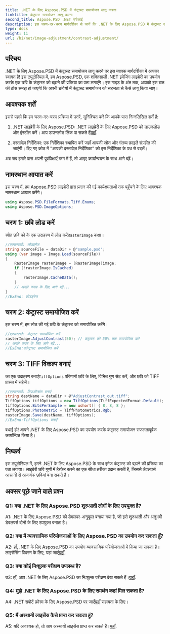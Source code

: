 ```yaml
---
title: .NET के लिए Aspose.PSD में कंट्रास्ट समायोजन लागू करना
linktitle: कंट्रास्ट समायोजन लागू करना
second_title: Aspose.PSD .NET एपीआई
description: इस चरण-दर-चरण मार्गदर्शिका से जानें कि .NET के लिए Aspose.PSD में कंट्रास्ट समायोजन कैसे लागू करें।
type: docs
weight: 11
url: /hi/net/image-adjustment/contrast-adjustment/
---
```

## परिचय

.NET के लिए Aspose.PSD में कंट्रास्ट समायोजन लागू करने पर इस व्यापक मार्गदर्शिका में आपका स्वागत है! इस ट्यूटोरियल में, हम Aspose.PSD, एक शक्तिशाली .NET इमेजिंग लाइब्रेरी का उपयोग करके एक छवि के कंट्रास्ट को बढ़ाने की प्रक्रिया का पता लगाएंगे। इस गाइड के अंत तक, आपको इस बात की ठोस समझ हो जाएगी कि अपनी छवियों में कंट्रास्ट समायोजन को सहजता से कैसे लागू किया जाए।

## आवश्यक शर्तें

इससे पहले कि हम चरण-दर-चरण प्रक्रिया में उतरें, सुनिश्चित करें कि आपके पास निम्नलिखित शर्तें हैं:

1.  .NET लाइब्रेरी के लिए Aspose.PSD: .NET लाइब्रेरी के लिए Aspose.PSD को डाउनलोड और इंस्टॉल करें। आप डाउनलोड लिंक पा सकते हैं[यहाँ](https://releases.aspose.com/psd/net/).

2. दस्तावेज़ निर्देशिका: एक निर्देशिका स्थापित करें जहाँ आपकी स्रोत और गंतव्य फ़ाइलें संग्रहीत की जाएंगी। दिए गए कोड में "आपकी दस्तावेज़ निर्देशिका" को इस निर्देशिका के पथ से बदलें।

अब जब हमारे पास अपनी पूर्वापेक्षाएँ क्रम में हैं, तो आइए कार्यान्वयन के साथ आगे बढ़ें।

## नामस्थान आयात करें

इस चरण में, हम Aspose.PSD लाइब्रेरी द्वारा प्रदान की गई कार्यक्षमताओं तक पहुँचने के लिए आवश्यक नामस्थान आयात करेंगे।

```csharp
using Aspose.PSD.FileFormats.Tiff.Enums;
using Aspose.PSD.ImageOptions;
```

## चरण 1: छवि लोड करें

स्रोत छवि को के एक उदाहरण में लोड करें`RasterImage` कक्षा।

```csharp
//एक्सस्टार्ट: लोडइमेज
string sourceFile = dataDir + @"sample.psd";
using (var image = Image.Load(sourceFile))
{
    RasterImage rasterImage = (RasterImage)image;
    if (!rasterImage.IsCached)
    {
        rasterImage.CacheData();
    }
    // अगले कदम के लिए आगे बढ़ें...
}
//ExEnd: लोडइमेज
```

## चरण 2: कंट्रास्ट समायोजित करें

इस चरण में, हम लोड की गई छवि के कंट्रास्ट को समायोजित करेंगे।

```csharp
//एक्सस्टार्ट: कंट्रास्ट समायोजित करें
rasterImage.AdjustContrast(50); // कंट्रास्ट को 50% तक समायोजित करें
// अगले कदम के लिए आगे बढ़ें...
//ExEnd:कॉन्ट्रास्ट समायोजित करें
```

## चरण 3: TIFF विकल्प बनाएं

 का एक उदाहरण बनाएं`TiffOptions` परिणामी छवि के लिए, विभिन्न गुण सेट करें, और छवि को TIFF प्रारूप में सहेजें।

```csharp
//एक्सस्टार्ट: टिफऑप्शंस बनाएं
string destName = dataDir + @"AdjustContrast_out.tiff";
TiffOptions tiffOptions = new TiffOptions(TiffExpectedFormat.Default);
tiffOptions.BitsPerSample = new ushort[] { 8, 8, 8 };
tiffOptions.Photometric = TiffPhotometrics.Rgb;
rasterImage.Save(destName, tiffOptions);
//ExEnd:TiffOptions बनाएँ
```

बधाई हो! आपने .NET के लिए Aspose.PSD का उपयोग करके कंट्रास्ट समायोजन सफलतापूर्वक कार्यान्वित किया है।

## निष्कर्ष

इस ट्यूटोरियल में, हमने .NET के लिए Aspose.PSD के साथ इमेज कंट्रास्ट को बढ़ाने की प्रक्रिया का पता लगाया। लाइब्रेरी छवि गुणों में हेरफेर करने का एक सीधा तरीका प्रदान करती है, जिससे डेवलपर्स आसानी से आकर्षक छवियां बना सकते हैं।

## अक्सर पूछे जाने वाले प्रश्न

### Q1: क्या .NET के लिए Aspose.PSD शुरुआती लोगों के लिए उपयुक्त है?

A1: .NET के लिए Aspose.PSD को डेवलपर-अनुकूल बनाया गया है, जो इसे शुरुआती और अनुभवी डेवलपर्स दोनों के लिए उपयुक्त बनाता है।

### Q2: क्या मैं व्यावसायिक परियोजनाओं के लिए Aspose.PSD का उपयोग कर सकता हूँ?

 A2: हाँ, .NET के लिए Aspose.PSD का उपयोग व्यावसायिक परियोजनाओं में किया जा सकता है। लाइसेंसिंग विवरण के लिए, यहां जाएं[यहाँ](https://purchase.aspose.com/buy).

### Q3: क्या कोई निःशुल्क परीक्षण उपलब्ध है?

 उ3: हाँ, आप .NET के लिए Aspose.PSD का निःशुल्क परीक्षण देख सकते हैं।[यहाँ](https://releases.aspose.com/).

### Q4: मुझे .NET के लिए Aspose.PSD के लिए समर्थन कहां मिल सकता है?

 A4: .NET सपोर्ट फ़ोरम के लिए Aspose.PSD पर जाएँ[यहाँ](https://forum.aspose.com/c/psd/34) सहायता के लिए।

### Q5: मैं अस्थायी लाइसेंस कैसे प्राप्त कर सकता हूं?

 A5: यदि आवश्यक हो, तो आप अस्थायी लाइसेंस प्राप्त कर सकते हैं।[यहाँ](https://purchase.aspose.com/temporary-license/).